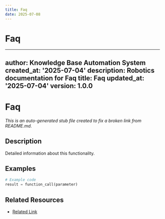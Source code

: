 ```yaml
---
title: Faq
date: 2025-07-08
---
```


# Faq

---
author: Knowledge Base Automation System
created_at: '2025-07-04'
description: Robotics documentation for Faq
title: Faq
updated_at: '2025-07-04'
version: 1.0.0
---

# Faq

*This is an auto-generated stub file created to fix a broken link from README.md.*

## Description

Detailed information about this functionality.

## Examples

```python
# Example code
result = function_call(parameter)
```

## Related Resources

- [Related Link](./related_resource.md)
